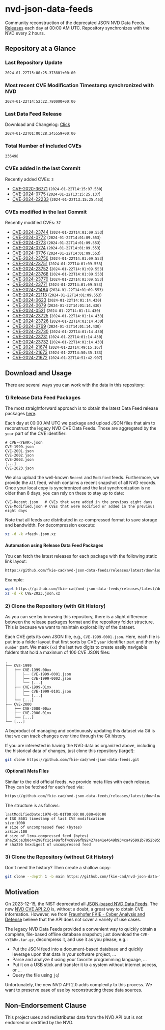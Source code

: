 # nvd-json-data-feeds

Community reconstruction of the deprecated JSON NVD Data Feeds. 
[Releases](https://github.com/fkie-cad/nvd-json-data-feeds/releases/latest) each day at 00:00 AM UTC.
Repository synchronizes with the NVD every 2 hours.

## Repository at a Glance

### Last Repository Update

```plain
2024-01-22T15:00:25.373801+00:00
```

### Most recent CVE Modification Timestamp synchronized with NVD

```plain
2024-01-22T14:52:22.780000+00:00
```

### Last Data Feed Release

Download and Changelog: [Click](https://github.com/fkie-cad/nvd-json-data-feeds/releases/latest)

```plain
2024-01-22T01:00:28.245559+00:00
```

### Total Number of included CVEs

```plain
236498
```

### CVEs added in the last Commit

Recently added CVEs: `3`

* [CVE-2020-36771](CVE-2020/CVE-2020-367xx/CVE-2020-36771.json) (`2024-01-22T14:15:07.530`)
* [CVE-2024-0775](CVE-2024/CVE-2024-07xx/CVE-2024-0775.json) (`2024-01-22T13:15:25.137`)
* [CVE-2024-22233](CVE-2024/CVE-2024-222xx/CVE-2024-22233.json) (`2024-01-22T13:15:25.453`)


### CVEs modified in the last Commit

Recently modified CVEs: `37`

* [CVE-2024-23744](CVE-2024/CVE-2024-237xx/CVE-2024-23744.json) (`2024-01-22T14:01:09.553`)
* [CVE-2024-0772](CVE-2024/CVE-2024-07xx/CVE-2024-0772.json) (`2024-01-22T14:01:09.553`)
* [CVE-2024-0773](CVE-2024/CVE-2024-07xx/CVE-2024-0773.json) (`2024-01-22T14:01:09.553`)
* [CVE-2024-0774](CVE-2024/CVE-2024-07xx/CVE-2024-0774.json) (`2024-01-22T14:01:09.553`)
* [CVE-2024-0776](CVE-2024/CVE-2024-07xx/CVE-2024-0776.json) (`2024-01-22T14:01:09.553`)
* [CVE-2024-23750](CVE-2024/CVE-2024-237xx/CVE-2024-23750.json) (`2024-01-22T14:01:09.553`)
* [CVE-2024-23751](CVE-2024/CVE-2024-237xx/CVE-2024-23751.json) (`2024-01-22T14:01:09.553`)
* [CVE-2024-23752](CVE-2024/CVE-2024-237xx/CVE-2024-23752.json) (`2024-01-22T14:01:09.553`)
* [CVE-2024-23768](CVE-2024/CVE-2024-237xx/CVE-2024-23768.json) (`2024-01-22T14:01:09.553`)
* [CVE-2024-23770](CVE-2024/CVE-2024-237xx/CVE-2024-23770.json) (`2024-01-22T14:01:09.553`)
* [CVE-2024-23771](CVE-2024/CVE-2024-237xx/CVE-2024-23771.json) (`2024-01-22T14:01:09.553`)
* [CVE-2024-21484](CVE-2024/CVE-2024-214xx/CVE-2024-21484.json) (`2024-01-22T14:01:09.553`)
* [CVE-2024-22113](CVE-2024/CVE-2024-221xx/CVE-2024-22113.json) (`2024-01-22T14:01:09.553`)
* [CVE-2024-0623](CVE-2024/CVE-2024-06xx/CVE-2024-0623.json) (`2024-01-22T14:01:14.430`)
* [CVE-2024-0679](CVE-2024/CVE-2024-06xx/CVE-2024-0679.json) (`2024-01-22T14:01:14.430`)
* [CVE-2024-0521](CVE-2024/CVE-2024-05xx/CVE-2024-0521.json) (`2024-01-22T14:01:14.430`)
* [CVE-2024-23725](CVE-2024/CVE-2024-237xx/CVE-2024-23725.json) (`2024-01-22T14:01:14.430`)
* [CVE-2024-23726](CVE-2024/CVE-2024-237xx/CVE-2024-23726.json) (`2024-01-22T14:01:14.430`)
* [CVE-2024-0769](CVE-2024/CVE-2024-07xx/CVE-2024-0769.json) (`2024-01-22T14:01:14.430`)
* [CVE-2024-23730](CVE-2024/CVE-2024-237xx/CVE-2024-23730.json) (`2024-01-22T14:01:14.430`)
* [CVE-2024-23731](CVE-2024/CVE-2024-237xx/CVE-2024-23731.json) (`2024-01-22T14:01:14.430`)
* [CVE-2024-23732](CVE-2024/CVE-2024-237xx/CVE-2024-23732.json) (`2024-01-22T14:01:14.430`)
* [CVE-2024-21674](CVE-2024/CVE-2024-216xx/CVE-2024-21674.json) (`2024-01-22T14:49:15.167`)
* [CVE-2024-21673](CVE-2024/CVE-2024-216xx/CVE-2024-21673.json) (`2024-01-22T14:50:35.133`)
* [CVE-2024-21672](CVE-2024/CVE-2024-216xx/CVE-2024-21672.json) (`2024-01-22T14:51:42.907`)


## Download and Usage

There are several ways you can work with the data in this repository:

### 1) Release Data Feed Packages

The most straightforward approach is to obtain the latest Data Feed release packages [here](https://github.com/fkie-cad/nvd-json-data-feeds/releases/latest).

Each day at 00:00 AM UTC we package and upload JSON files that aim to reconstruct the legacy NVD CVE Data Feeds.
Those are aggregated by the `year` part of the CVE identifier:

```
# CVE-<YEAR>.json
CVE-1999.json
CVE-2001.json
CVE-2002.json
CVE-2003.json
[...]
CVE-2023.json
```

We also upload the well-known `Recent` and `Modified` feeds.
Furthermore, we provide the `All` feed, which contains a recent snapshot of all NVD records.
Once your local copy is synchronized and the last synchronization is no older than 8 days, you can rely on these to stay up to date:

```plain
CVE-Recent.json   # CVEs that were added in the previous eight days
CVE-Modified.json # CVEs that were modified or added in the previous eight days
```

Note that all feeds are distributed in `xz`-compressed format to save storage and bandwidth.
For decompression execute:

```sh
xz -d -k <feed>.json.xz
```


#### Automation using Release Data Feed Packages

You can fetch the latest releases for each package with the following static link layout:

```sh
https://github.com/fkie-cad/nvd-json-data-feeds/releases/latest/download/CVE-<YEAR>.json.xz
```

Example:

```sh
wget https://github.com/fkie-cad/nvd-json-data-feeds/releases/latest/download/CVE-2023.json.xz
xz -d -k CVE-2023.json.xz
```



### 2) Clone the Repository (with Git History)

As you can see by browsing this repository, there is a slight difference between the release packages format and the repository folder structure.
This is because we want to maintain explorability of the dataset.

Each CVE gets its own JSON file, e.g., `CVE-1999-0001.json`.
Here, each file is put into a folder layout that first sorts by CVE `year` identifier part and then by `number` part.
We mask (`xx`) the last two digits to create easily navigable folders that hold a maximum of 100 CVE JSON files:

```plain
.
├── CVE-1999
│   ├── CVE-1999-00xx
│   │   ├── CVE-1999-0001.json
│   │   ├── CVE-1999-0002.json
│   │   └── [...]
│   ├── CVE-1999-01xx
│   │   ├── CVE-1999-0101.json
│   │   └── [...]
│   └── [...]
├── CVE-2000
│   ├── CVE-2000-00xx
│   ├── CVE-2000-01xx
│   └── [...]
└── [...]
```

A byproduct of managing and continuously updating this dataset via Git is that we can track changes over time through the Git history.

If you are interested in having the NVD data as organized above, including the historical data of changes, just clone this repository (large!):

```sh
git clone https://github.com/fkie-cad/nvd-json-data-feeds.git
```

#### (Optional) Meta Files

Similar to the old official feeds, we provide meta files with each release. They can be fetched for each feed via:

```sh
https://github.com/fkie-cad/nvd-json-data-feeds/releases/latest/download/CVE-<YEAR>.meta
```

The structure is as follows:

```plain
lastModifiedDate:1970-01-01T00:00:00.000+00:00                          # ISO 8601 timestamp of last CVE modification
size:1000                                                               # size of uncompressed feed (bytes)
xzSize:100                                                              # size of lzma-compressed feed (bytes)
sha256:e3b0c44298fc1c149afbf4c8996fb92427ae41e4649b934ca495991b7852b855 # sha256 hexdigest of uncompressed feed
```


### 3) Clone the Repository (without Git History)

Don't need the history? Then create a shallow copy:

```sh
git clone --depth 1 -b main https://github.com/fkie-cad/nvd-json-data-feeds.git
```

## Motivation

On 2023-12-15, the NIST deprecated all [JSON-based NVD Data Feeds](https://nvd.nist.gov/vuln/data-feeds#divRetirementBanner-1).
The new [NVD CVE API 2.0](https://nvd.nist.gov/developers/vulnerabilities) is, without a doubt, a great way to obtain CVE information.
However, we from [Fraunhofer FKIE - Cyber Analysis and Defense](https://www.fkie.fraunhofer.de/en/departments/cad.html) believe that the API does not cover a variety of use cases.

The legacy NVD Data Feeds provided a convenient way to quickly obtain a complete, file-based offline database snapshot; just download the `CVE-<YEAR>.tar.gz`, decompress it, and use it as you please, e.g.:

* Put the JSON feed into a document-based database and quickly leverage upon that data in your software project, ...
* Parse and analyze it using your favorite programming language, ...
* Put it on a USB stick and transfer it to a system without internet access, or ...
* Query the file using `jq`!

Unfortunately, the new NVD API 2.0 adds complexity to this process.
We want to preserve ease of use by reconstructing these data sources.

## Non-Endorsement Clause

This project uses and redistributes data from the NVD API but is not endorsed or certified by the NVD.